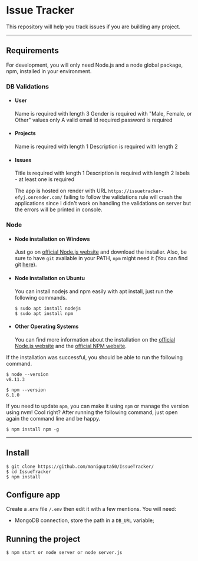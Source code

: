 # Issue Tracker

This repository will help you track issues if you are building any project.

---
## Requirements

For development, you will only need Node.js and a node global package, npm, installed in your environment.

### DB Validations
- #### User
  Name is required with length 3
  Gender is required with "Male, Female, or Other" values only
  A valid email id required
  password is required

- #### Projects
  Name is required with length 1
  Description is required with length 2

- #### Issues
  Title is required with length 1
  Description is required with length 2
  labels - at least one is required

  The app is hosted on render with URL `https://issuetracker-efyj.onrender.com/` failing to follow the validations rule will crash the applications since I didn't work on handling the validations on server but the errors will be printed in console.

### Node
- #### Node installation on Windows

  Just go on [official Node.js website](https://nodejs.org/) and download the installer.
Also, be sure to have `git` available in your PATH, `npm` might need it (You can find git [here](https://git-scm.com/)).

- #### Node installation on Ubuntu

  You can install nodejs and npm easily with apt install, just run the following commands.

      $ sudo apt install nodejs
      $ sudo apt install npm

- #### Other Operating Systems
  You can find more information about the installation on the [official Node.js website](https://nodejs.org/) and the [official NPM website](https://npmjs.org/).

If the installation was successful, you should be able to run the following command.

    $ node --version
    v8.11.3

    $ npm --version
    6.1.0

If you need to update `npm`, you can make it using `npm` or manage the version using nvm! Cool right? After running the following command, just open again the command line and be happy.

    $ npm install npm -g

---

## Install

    $ git clone https://github.com/manigupta50/IssueTracker/
    $ cd IssueTracker
    $ npm install

## Configure app

Create a .env file `/.env` then edit it with a few mentions. You will need:

- MongoDB connection, store the path in a `DB_URL` variable;

## Running the project

    $ npm start or node server or node server.js